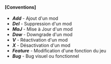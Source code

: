 #### [Conventions]

- **_Add_** - Ajout d'un mod
- **_Del_** - Suppression d'un mod
- **_MaJ_** - Mise à Jour d'un mod
- **_Dow_** - Downgrade d'un mod
- **_V_** - Réactivation d'un mod
- **_X_** - Désactivation d'un mod
- **_Feature_** - Modification d'une fonction du jeu
- **_Bug_** - Bug visuel ou fonctionnel
